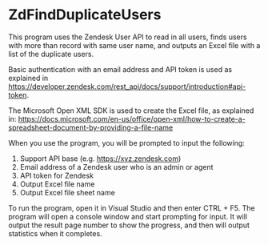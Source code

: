 # ZdFindDuplicateUsers

This program uses the Zendesk User API to read in all users, finds users with more than record with same user name,
and outputs an Excel file with a list of the duplicate users.

Basic authentication with an email address and API token is used as explained in https://developer.zendesk.com/rest_api/docs/support/introduction#api-token.

The Microsoft Open XML SDK is used to create the Excel file, as explained in:
https://docs.microsoft.com/en-us/office/open-xml/how-to-create-a-spreadsheet-document-by-providing-a-file-name

When you use the program, you will be prompted to input the following:
1. Support API base (e.g. https://xyz.zendesk.com)
2. Email address of a Zendesk user who is an admin or agent
3. API token for Zendesk
4. Output Excel file name
5. Output Excel file sheet name

To run the program, open it in Visual Studio and then enter CTRL + F5. The program will open a console window and
start prompting for input. It will output the result page number to show the progress, and then will output statistics
when it completes.